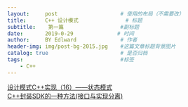 ```yaml
---
layout:     post                    # 使用的布局（不需要改）
title:      C++ 设计模式               # 标题 
subtitle:    第一篇                  #副标题
date:       2019-0-29              # 时间
author:     BY Edlward              # 作者
header-img: img/post-bg-2015.jpg    #这篇文章标题背景图片
catalog: true                       # 是否归档
tags:                               #标签
    - C++
---
```

[设计模式C++实现（16）——状态模式](https://blog.csdn.net/wuzhekai1985/article/details/6675799)  
[C++封装SDK的一种方法(接口与实现分离)](https://blog.csdn.net/u011583798/article/details/79615756)  

